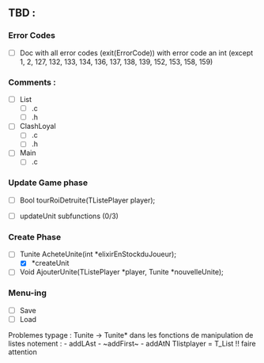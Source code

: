 ## TBD :

### Error Codes
 - [ ] Doc with all error codes (exit(ErrorCode)) with error code an int (except 1, 2, 127, 132, 133, 134, 136, 137, 138, 139, 152, 153, 158, 159)

### Comments : 
 - [ ] List
   - [ ] .c
   - [ ] .h
 - [ ] ClashLoyal
   - [ ] .c
   - [ ] .h
 - [ ] Main
   - [ ] .c

### Update Game phase
 - [ ] Bool tourRoiDetruite(TListePlayer player);
 - [ ] updateUnit subfunctions (0/3)


### Create Phase
 - [ ] Tunite AcheteUnite(int *elixirEnStockduJoueur);
   - [X] *createUnit
 - [ ] Void AjouterUnite(TListePlayer *player, Tunite *nouvelleUnite);

### Menu-ing
 - [ ] Save
 - [ ] Load

Problemes typage :
Tunite -> Tunite* dans les fonctions de manipulation de listes
notement : - addLAst
           - ~addFirst~
           - addAtN
Tlistplayer = T_List !! faire attention
